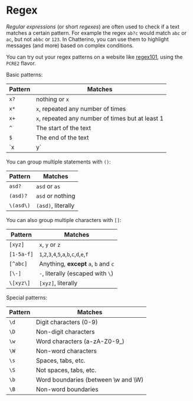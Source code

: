 # Regex
_Regular expressions_ (or short _regexes_) are often used to check if a text matches a certain pattern. For example the regex `ab?c` would match `abc` or `ac`, but not `abbc` or `123`. In Chatterino, you can use them to highlight messages (and more) based on complex conditions.

You can try out your regex patterns on a website like [regex101](https://regex101.com), using the `PCRE2` flavor.

Basic patterns:

|Pattern    |Matches|
|-|-|
|`x?`       |nothing or `x`|
|`x*`       |`x`, repeated any number of times|
|`x+`       |`x`, repeated any number of times but at least 1|
|`^`        |The start of the text|
|`$`        |The end of the text|
|`x|y`      |`x` or `y`|

You can group multiple statements with `()`:

|Pattern    |Matches|
|-|-|
|`asd?`     |`asd` or `as`|
|`(asd)?`   |`asd` or nothing|
|`\(asd\)`  |`(asd)`, literally|

You can also group multiple characters with `[]`:

|Pattern    |Matches|
|-|-|
|`[xyz]`    |`x`, `y` or `z`|
|`[1-5a-f]` |`1`,`2`,`3`,`4`,`5`,`a`,`b`,`c`,`d`,`e`,`f`|
|`[^abc]`   |Anything, **except** `a`, `b` and `c`|
|`[\-]`     |`-`, literally (escaped with `\`)|
|`\[xyz\]`  |`[xyz]`, literally|

Special patterns:

|Pattern    |Matches|
|-|-|
|`\d`       |Digit characters (0-9)|
|`\D`       |Non-digit characters|
|`\w`       |Word characters (a-zA-Z0-9_)|
|`\W`       |Non-word characters|
|`\s`       |Spaces, tabs, etc.|
|`\S`       |Not spaces, tabs, etc.|
|`\b`       |Word boundaries (between \w and \W)|
|`\B`       |Non-word boundaries|
